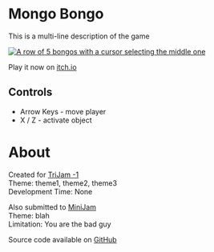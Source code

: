 # Mongo Bongo
This is a multi-line
description of the game


[![A row of 5 bongos with a cursor selecting the middle one]()](https://caterpillargames.itch.io/mongo-bongo)

Play it now on [itch.io](https://caterpillargames.itch.io/mongo-bongo)


## Controls
* Arrow Keys - move player
* X / Z - activate object




# About
Created for [TriJam -1](https://itch.io/jam/trijam--1/entries)  
Theme: theme1, theme2, theme3  
Development Time: None  

Also submitted to [MiniJam]()  
Theme: blah  
Limitation: You are the bad guy  




Source code available on [GitHub](https://github.com/CaterpillarGames/pico8-games/tree/master/carts/mongo-bongo)

<!--TODO ponder metadata TEST-->
